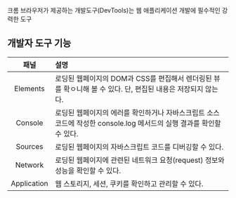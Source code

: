 크롬 브라우저가 제공하는 개발도구(DevTools)는 웹 애플리케이션 개발에 필수적인 강력한 도구

## **개발자 도구 기능**
|패널|설명|
|:---:|:---|
|Elements|로딩된 웹페이지의 DOM과 CSS를 편집해서 렌더링된 뷰를 확ㅇ니해 볼 수 있다. 단, 편집된 내용은 저장되지 않는다.|
|Console|로딩된 웹페이지의 에러를 확인하거나 자바스크립트 소스코드에 작성한 console.log 메서드의 실행 결과를 확인할 수 있다.|
|Sources|로딩된 웹페이지의 자바스크립트 코드를 디버깅할 수 있다.|
|Network|로딩된 웹페이지에 관련된 네트워크 요청(request) 정보와 성능을 확인할 수 있다.|
|Application|웹 스토리지, 세션, 쿠키를 확인하고 관리할 수 있다.|
